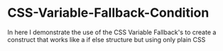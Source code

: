 # CSS-Variable-Fallback-Condition
In here I demonstrate the use of the CSS Variable Fallback's to create a construct that works like a if else structure but using only plain CSS
